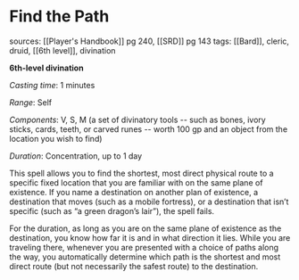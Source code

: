 # Find the Path
sources: [[Player's Handbook]] pg 240, [[SRD]] pg 143
tags: [[Bard]], cleric, druid, [[6th level]], divination

**6th-level divination**

*Casting time*: 1 minutes

*Range*: Self

*Components*: V, S, M (a set of divinatory tools -- such as bones, ivory sticks, cards, teeth, or carved runes -- worth 100 gp and an object from the location you wish to find)

*Duration*: Concentration, up to 1 day

This spell allows you to find the shortest, most direct physical route to a specific fixed location that you are familiar with on the same plane of existence. If you name a destination on another plan of existence, a destination that moves (such as a mobile fortress), or a destination that isn’t specific (such as “a green dragon’s lair”), the spell fails.

For the duration, as long as you are on the same plane of existence as the destination, you know how far it is and in what direction it lies. While you are traveling there, whenever you are presented with a choice of paths along the way, you automatically determine which path is the shortest and most direct route (but not necessarily the safest route) to the destination.
